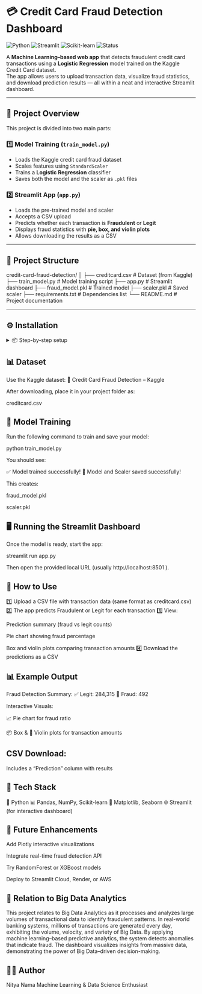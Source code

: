 # 💳 Credit Card Fraud Detection Dashboard  

![Python](https://img.shields.io/badge/Python-3.8%2B-blue.svg)
![Streamlit](https://img.shields.io/badge/Framework-Streamlit-red.svg)
![Scikit-learn](https://img.shields.io/badge/ML-ScikitLearn-orange.svg)
![Status](https://img.shields.io/badge/Status-Completed-success.svg)

A **Machine Learning–based web app** that detects fraudulent credit card transactions using a **Logistic Regression** model trained on the Kaggle Credit Card dataset.  
The app allows users to upload transaction data, visualize fraud statistics, and download prediction results — all within a neat and interactive Streamlit dashboard.

---

## 🧠 Project Overview  

This project is divided into two main parts:

### **1️⃣ Model Training (`train_model.py`)**
- Loads the Kaggle credit card fraud dataset  
- Scales features using `StandardScaler`  
- Trains a **Logistic Regression** classifier  
- Saves both the model and the scaler as `.pkl` files  

### **2️⃣ Streamlit App (`app.py`)**
- Loads the pre-trained model and scaler  
- Accepts a CSV upload  
- Predicts whether each transaction is **Fraudulent** or **Legit**  
- Displays fraud statistics with **pie, box, and violin plots**  
- Allows downloading the results as a CSV  

---

## 📁 Project Structure  

credit-card-fraud-detection/
│
├── creditcard.csv # Dataset (from Kaggle)
├── train_model.py # Model training script
├── app.py # Streamlit dashboard
├── fraud_model.pkl # Trained model
├── scaler.pkl # Saved scaler
├── requirements.txt # Dependencies list
└── README.md # Project documentation


---

## ⚙ Installation  

<details>
<summary>📦 Step-by-step setup</summary>

## 1️⃣ Clone the repository  

git clone https://github.com/your-username/credit-card-fraud-detection.git
cd credit-card-fraud-detection

## 2️⃣ Create a virtual environment (recommended)

python -m venv venv
source venv/bin/activate      # macOS/Linux
venv\Scripts\activate         # Windows

## 3️⃣ Install dependencies
pip install -r requirements.txt


If you don’t have the file, install manually:

pip install streamlit pandas scikit-learn matplotlib seaborn joblib

</details>

## 📊 Dataset

Use the Kaggle dataset:
🔗 Credit Card Fraud Detection – Kaggle

After downloading, place it in your project folder as:

creditcard.csv

## 🧩 Model Training

Run the following command to train and save your model:

python train_model.py


You should see:

✅ Model trained successfully!
💾 Model and Scaler saved successfully!


This creates:

fraud_model.pkl

scaler.pkl

## 🖥 Running the Streamlit Dashboard

Once the model is ready, start the app:

streamlit run app.py


Then open the provided local URL (usually http://localhost:8501
).

## 🧭 How to Use

1️⃣ Upload a CSV file with transaction data (same format as creditcard.csv)
2️⃣ The app predicts Fraudulent or Legit for each transaction
3️⃣ View:

Prediction summary (fraud vs legit counts)

Pie chart showing fraud percentage

Box and violin plots comparing transaction amounts
4️⃣ Download the predictions as a CSV

## 📊 Example Output

Fraud Detection Summary:
✅ Legit: 284,315
🚨 Fraud: 492

Interactive Visuals:

📈 Pie chart for fraud ratio

📦 Box & 🎻 Violin plots for transaction amounts

## CSV Download:

Includes a “Prediction” column with results

## 🧰 Tech Stack

🐍 Python
📊 Pandas, NumPy, Scikit-learn
🎨 Matplotlib, Seaborn
🌐 Streamlit (for interactive dashboard)

## 🚀 Future Enhancements

Add Plotly interactive visualizations

Integrate real-time fraud detection API

Try RandomForest or XGBoost models

Deploy to Streamlit Cloud, Render, or AWS

## 🧾 Relation to Big Data Analytics

This project relates to Big Data Analytics as it processes and analyzes large volumes of transactional data to identify fraudulent patterns.
In real-world banking systems, millions of transactions are generated every day, exhibiting the volume, velocity, and variety of Big Data.
By applying machine learning–based predictive analytics, the system detects anomalies that indicate fraud.
The dashboard visualizes insights from massive data, demonstrating the power of Big Data–driven decision-making.

## 👩‍💻 Author

Nitya Nama
Machine Learning & Data Science Enthusiast
